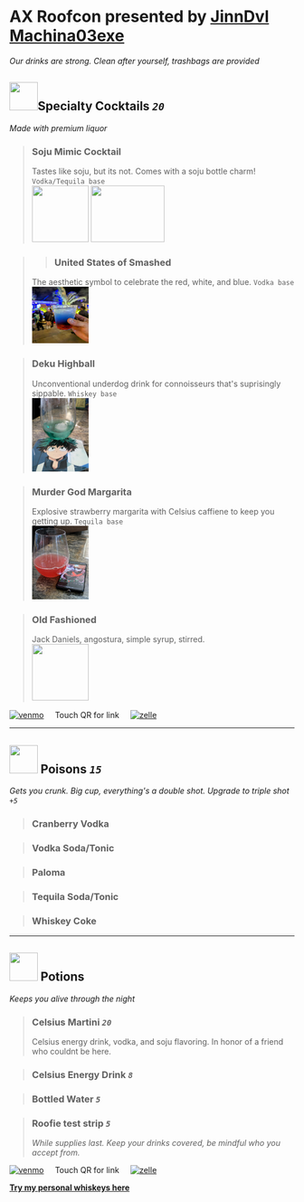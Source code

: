 # AX Roofcon presented by [JinnDvl](https://www.instagram.com/jinndvl/) [Machina03exe](https://www.instagram.com/machina03exe/)
 *Our drinks are strong. Clean after yourself, trashbags are provided*

##  <img src= "drinks.cocktails.png" width="50" height="50">Specialty Cocktails  *`20`* 
*Made with premium liquor*
>### Soju Mimic Cocktail
> Tastes like soju, but its not. Comes with a soju bottle charm! `Vodka/Tequila base`  
><img src= "ax.drinks.soju.png" width="100" height="100">  <img src= "drinks.mimic.png" width="130" height="100">  

>>### United States of Smashed
>The aesthetic symbol to celebrate  the red, white, and blue. `Vodka base`   
><img src= "ax.drinks.unitedstatesofsmashed.jpg" width="100" height="100">

>### Deku Highball
> Unconventional underdog drink for connoisseurs that's suprisingly sippable. `Whiskey base`  
><img src= "ax.drinks.dekuhighball.jpg" width="100" height="130">

>### Murder God  Margarita
> Explosive strawberry margarita with Celsius caffiene to keep you getting up. `Tequila base`  
><img src= "ax.drinks.murdergodmargarita.jpg" width="100" height="130">

>### Old Fashioned 
> Jack Daniels, angostura, simple syrup, stirred.  
><img src= "drinks.oldfashiond.png" width="100" height="100">  

<a href="https://venmo.com/u/heyyyyjinn"><img src="qr1.jpg" alt="venmo" style="width: 180px; height: 200px;"></a>    &nbsp;   &nbsp;  Touch QR for link &nbsp;   &nbsp;    <a href="https://enroll.zellepay.com/qr-codes?data=eyJuYW1lIjoiSk9OQVRIQU4iLCJ0b2tlbiI6Imp5b3VuZzA2OTZAZ21haWwuY29tIn0="><img src="qr2.jpg" alt="zelle" style="width: 180px; height: 200px;"></a>

---

## <img src= "drinks.poisons.png" width="50" height="50"> Poisons  *`15`*  
*Gets you crunk. Big cup, everything's a double shot. Upgrade to triple shot* *`+5`*

>### Cranberry Vodka 

>### Vodka Soda/Tonic

>### Paloma

>### Tequila Soda/Tonic

>### Whiskey Coke 
---

##  <img src= "drinks.potions.png" width="50" height="50"> Potions
*Keeps you alive through the night*
>### Celsius Martini *`20`*
> Celsius energy drink, vodka, and soju flavoring. In honor of a friend who couldnt be here. 

>### Celsius Energy Drink *`8`*

>### Bottled Water *`5`* 

>### Roofie test strip *`5`*
> *While supplies last. Keep your drinks covered, be mindful who you accept from.*

<a href="https://venmo.com/u/heyyyyjinn"><img src="qr1.jpg" alt="venmo" style="width: 180px; height: 200px;"></a>    &nbsp;   &nbsp;  Touch QR for link &nbsp;   &nbsp;    <a href="https://enroll.zellepay.com/qr-codes?data=eyJuYW1lIjoiSk9OQVRIQU4iLCJ0b2tlbiI6Imp5b3VuZzA2OTZAZ21haWwuY29tIn0="><img src="qr2.jpg" alt="zelle" style="width: 180px; height: 200px;"></a>

**[Try my personal whiskeys here](https://www.spinandsip.com/whiskeybar)**